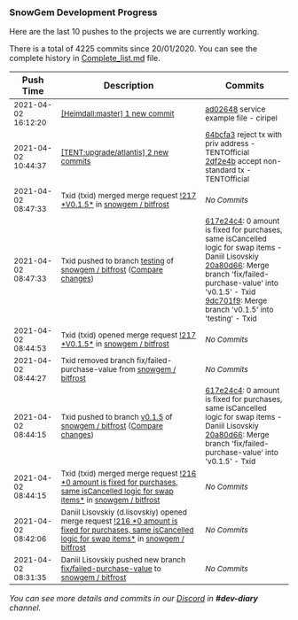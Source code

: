 
### SnowGem Development Progress

Here are the last 10 pushes to the projects we are currently working.

There is a total of 4225 commits since 20/01/2020. You can see the complete history in
 [Complete_list.md](Complete_list.md) file.

| Push Time | Description | Commits |
| --- | --- | --- |
| <sub>2021-04-02 16:12:20</sub> | <sub>[[Heimdall:master] 1 new commit](https://github.com/ciripel/Heimdall/commit/ad026484425f848ac56955f5990bd1dfdb37c58a)</sub> | <sub>[ad02648](https://github.com/ciripel/Heimdall/commit/ad026484425f848ac56955f5990bd1dfdb37c58a) service example file - ciripel</sub> |
| <sub>2021-04-02 10:44:37</sub> | <sub>[[TENT:upgrade/atlantis] 2 new commits](https://github.com/TENTOfficial/TENT/compare/b027b0586169...2df2e4b441d1)</sub> | <sub>[64bcfa3](https://github.com/TENTOfficial/TENT/commit/64bcfa30f5827c6a0c7cf45daa0bf1184e563682) reject tx with priv address - TENTOfficial<br>[2df2e4b](https://github.com/TENTOfficial/TENT/commit/2df2e4b441d1ee0a878637bc3b94e3b700a45a59) accept non-standard tx - TENTOfficial</sub> |
| <sub>2021-04-02 08:47:33</sub> | <sub>Txid (txid) merged merge request [\!217 \*V0\.1\.5\*](https://gitlab.com/snowgem/bitfrost/-/merge_requests/217) in [snowgem / bitfrost](https://gitlab.com/snowgem/bitfrost)</sub> | <sub>_No Commits_</sub> |
| <sub>2021-04-02 08:47:33</sub> | <sub>Txid pushed to branch [testing](https://gitlab.com/snowgem/bitfrost/commits/testing) of [snowgem / bitfrost](https://gitlab.com/snowgem/bitfrost) ([Compare changes](https://gitlab.com/snowgem/bitfrost/compare/b2ae8e303bda26e5dfa5de4ec747828b7c885664...9dc701f9c1f48e6f283a1f8fd2f30e66ce239182))</sub> | <sub>[617e24c4](https://gitlab.com/snowgem/bitfrost/-/commit/617e24c48f48b085417524d02a491ad1fa97f319): 0 amount is fixed for purchases, same isCancelled logic for swap items - Daniil Lisovskiy<br>[20a80d66](https://gitlab.com/snowgem/bitfrost/-/commit/20a80d66248dbdb5388ceb77fd578af17a2dab2b): Merge branch 'fix/failed-purchase-value' into 'v0.1.5' - Txid<br>[9dc701f9](https://gitlab.com/snowgem/bitfrost/-/commit/9dc701f9c1f48e6f283a1f8fd2f30e66ce239182): Merge branch 'v0.1.5' into 'testing' - Txid</sub> |
| <sub>2021-04-02 08:44:53</sub> | <sub>Txid (txid) opened merge request [\!217 \*V0\.1\.5\*](https://gitlab.com/snowgem/bitfrost/-/merge_requests/217) in [snowgem / bitfrost](https://gitlab.com/snowgem/bitfrost)</sub> | <sub>_No Commits_</sub> |
| <sub>2021-04-02 08:44:27</sub> | <sub>Txid removed branch fix/failed-purchase-value from [snowgem / bitfrost](https://gitlab.com/snowgem/bitfrost)</sub> | <sub>_No Commits_</sub> |
| <sub>2021-04-02 08:44:15</sub> | <sub>Txid pushed to branch [v0\.1\.5](https://gitlab.com/snowgem/bitfrost/commits/v0.1.5) of [snowgem / bitfrost](https://gitlab.com/snowgem/bitfrost) ([Compare changes](https://gitlab.com/snowgem/bitfrost/compare/5d9335274f5a98f09a9a92a9dd791d4d4ee6eb03...20a80d66248dbdb5388ceb77fd578af17a2dab2b))</sub> | <sub>[617e24c4](https://gitlab.com/snowgem/bitfrost/-/commit/617e24c48f48b085417524d02a491ad1fa97f319): 0 amount is fixed for purchases, same isCancelled logic for swap items - Daniil Lisovskiy<br>[20a80d66](https://gitlab.com/snowgem/bitfrost/-/commit/20a80d66248dbdb5388ceb77fd578af17a2dab2b): Merge branch 'fix/failed-purchase-value' into 'v0.1.5' - Txid</sub> |
| <sub>2021-04-02 08:44:15</sub> | <sub>Txid (txid) merged merge request [\!216 \*0 amount is fixed for purchases, same isCancelled logic for swap items\*](https://gitlab.com/snowgem/bitfrost/-/merge_requests/216) in [snowgem / bitfrost](https://gitlab.com/snowgem/bitfrost)</sub> | <sub>_No Commits_</sub> |
| <sub>2021-04-02 08:42:06</sub> | <sub>Daniil Lisovskiy (d.lisovskiy) opened merge request [\!216 \*0 amount is fixed for purchases, same isCancelled logic for swap items\*](https://gitlab.com/snowgem/bitfrost/-/merge_requests/216) in [snowgem / bitfrost](https://gitlab.com/snowgem/bitfrost)</sub> | <sub>_No Commits_</sub> |
| <sub>2021-04-02 08:31:35</sub> | <sub>Daniil Lisovskiy pushed new branch [fix/failed\-purchase\-value](https://gitlab.com/snowgem/bitfrost/commits/fix/failed-purchase-value) to [snowgem / bitfrost](https://gitlab.com/snowgem/bitfrost)</sub> | <sub>_No Commits_</sub> |

_You can see more details and commits in our [Discord](https://discord.gg/zumGnbg) in **#dev-diary** channel._
